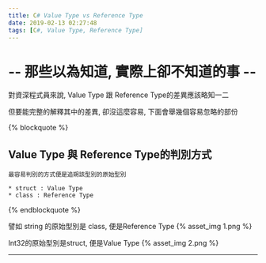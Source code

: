 ```yaml
---
title: C# Value Type vs Reference Type
date: 2019-02-13 02:27:48
tags: [C#, Value Type, Reference Type]
---
```



# -- 那些以為知道, 實際上卻不知道的事 --

對資深程式員來說, Value Type 跟 Reference Type的差異應該略知一二

但要能完整的解釋其中的差異, 卻沒這麼容易, 下面會舉幾個容易忽略的部份
<!-- More -->
{% blockquote %}

## Value Type 與 Reference Type的判別方式

    最容易判別的方式便是追朔該型別的原始型別

    * struct : Value Type
    * class : Reference Type
{% endblockquote %}

譬如 string 的原始型別是 class, 便是Reference Type
{% asset_img 1.png %}

Int32的原始型別是struct, 便是Value Type
{% asset_img 2.png %}

- - -